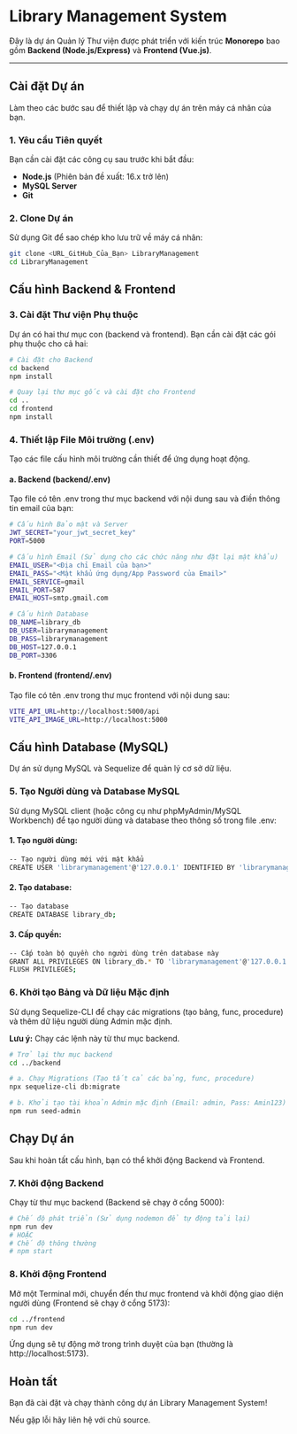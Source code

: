 # Library Management System

Đây là dự án Quản lý Thư viện được phát triển với kiến trúc **Monorepo** bao gồm **Backend (Node.js/Express)** và **Frontend (Vue.js)**.

---

## Cài đặt Dự án

Làm theo các bước sau để thiết lập và chạy dự án trên máy cá nhân của bạn.

### 1. Yêu cầu Tiên quyết

Bạn cần cài đặt các công cụ sau trước khi bắt đầu:

- **Node.js** (Phiên bản đề xuất: 16.x trở lên)
- **MySQL Server**
- **Git**

### 2. Clone Dự án

Sử dụng Git để sao chép kho lưu trữ về máy cá nhân:

```bash
git clone <URL_GitHub_Của_Bạn> LibraryManagement
cd LibraryManagement
```

## Cấu hình Backend & Frontend

### 3. Cài đặt Thư viện Phụ thuộc

Dự án có hai thư mục con (backend và frontend). Bạn cần cài đặt các gói phụ thuộc cho cả hai:

```bash
# Cài đặt cho Backend
cd backend
npm install

# Quay lại thư mục gốc và cài đặt cho Frontend
cd ..
cd frontend
npm install
```

### 4. Thiết lập File Môi trường (.env)

Tạo các file cấu hình môi trường cần thiết để ứng dụng hoạt động.

#### a. Backend (backend/.env)

Tạo file có tên .env trong thư mục backend với nội dung sau và điền thông tin email của bạn:

```bash
# Cấu hình Bảo mật và Server
JWT_SECRET="your_jwt_secret_key"
PORT=5000

# Cấu hình Email (Sử dụng cho các chức năng như đặt lại mật khẩu)
EMAIL_USER="<Địa chỉ Email của bạn>"
EMAIL_PASS="<Mật khẩu ứng dụng/App Password của Email>"
EMAIL_SERVICE=gmail
EMAIL_PORT=587
EMAIL_HOST=smtp.gmail.com

# Cấu hình Database
DB_NAME=library_db
DB_USER=librarymanagement
DB_PASS=librarymanagement
DB_HOST=127.0.0.1
DB_PORT=3306
```

#### b. Frontend (frontend/.env)

Tạo file có tên .env trong thư mục frontend với nội dung sau:

```bash
VITE_API_URL=http://localhost:5000/api
VITE_API_IMAGE_URL=http://localhost:5000
```

## Cấu hình Database (MySQL)

Dự án sử dụng MySQL và Sequelize để quản lý cơ sở dữ liệu.

### 5. Tạo Người dùng và Database MySQL

Sử dụng MySQL client (hoặc công cụ như phpMyAdmin/MySQL Workbench) để tạo người dùng và database theo thông số trong file .env:

#### 1. Tạo người dùng:

```bash
-- Tạo người dùng mới với mật khẩu
CREATE USER 'librarymanagement'@'127.0.0.1' IDENTIFIED BY 'librarymanagement';
```

#### 2. Tạo database:

```bash
-- Tạo database
CREATE DATABASE library_db;
```

#### 3. Cấp quyền:

```bash
-- Cấp toàn bộ quyền cho người dùng trên database này
GRANT ALL PRIVILEGES ON library_db.* TO 'librarymanagement'@'127.0.0.1';
FLUSH PRIVILEGES;
```

### 6. Khởi tạo Bảng và Dữ liệu Mặc định

Sử dụng Sequelize-CLI để chạy các migrations (tạo bảng, func, procedure) và thêm dữ liệu người dùng Admin mặc định.

**Lưu ý:** Chạy các lệnh này từ thư mục backend.

```bash
# Trở lại thư mục backend
cd ../backend

# a. Chạy Migrations (Tạo tất cả các bảng, func, procedure)
npx sequelize-cli db:migrate

# b. Khởi tạo tài khoản Admin mặc định (Email: admin, Pass: Amin123)
npm run seed-admin
```

## Chạy Dự án

Sau khi hoàn tất cấu hình, bạn có thể khởi động Backend và Frontend.

### 7. Khởi động Backend

Chạy từ thư mục backend (Backend sẽ chạy ở cổng 5000):

```bash
# Chế độ phát triển (Sử dụng nodemon để tự động tải lại)
npm run dev
# HOẶC
# Chế độ thông thường
# npm start
```

### 8. Khởi động Frontend

Mở một Terminal mới, chuyển đến thư mục frontend và khởi động giao diện người dùng (Frontend sẽ chạy ở cổng 5173):

```bash
cd ../frontend
npm run dev
```

Ứng dụng sẽ tự động mở trong trình duyệt của bạn (thường là http://localhost:5173).

## Hoàn tất

Bạn đã cài đặt và chạy thành công dự án Library Management System!

Nếu gặp lỗi hãy liên hệ với chủ source.
